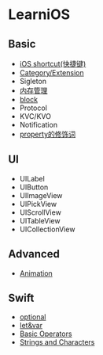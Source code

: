 # LearniOS



## Basic

* [iOS shortcut(快捷键)](https://github.com/fengzhihao123/LearniOS/blob/master/Basic/iOSshortcut.md)
* [Category/Extension](https://github.com/fengzhihao123/LearniOS/blob/master/Basic/Category:Extension.md)
* Sigleton
* [内存管理](https://github.com/fengzhihao123/LearniOS/blob/master/Basic/内存管理.md)
* [block](https://github.com/fengzhihao123/LearniOS/blob/master/Basic/block.md)
* Protocol
* KVC/KVO
* Notification
* [property的修饰词](https://github.com/fengzhihao123/LearniOS/blob/master/Basic/property修饰词.md)

## UI
* UILabel
* UIButton
* UIImageView
* UIPickView
* UIScrollView
* UITableView
* UICollectionView

## Advanced
* [Animation](https://github.com/fengzhihao123/LearniOS/blob/master/Advanced/Animation.md)

## Swift
* [optional](https://github.com/fengzhihao123/LearniOS/blob/master/Swift/optional.md)
* [let&var](https://github.com/fengzhihao123/LearniOS/blob/master/Swift/let:var.md)
* [Basic Operators](https://github.com/fengzhihao123/LearniOS/blob/master/Swift/basicOperator.md)
* [Strings and Characters](https://github.com/fengzhihao123/LearniOS/blob/master/Swift/stringAndCharacter.md)
